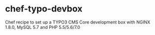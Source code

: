 # chef-typo-devbox
Chef recipe to set up a TYPO3 CMS Core development box with NGINX 1.8.0, MySQL 5.7 and PHP 5.5/5.6/7.0
